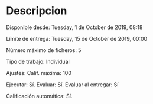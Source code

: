 # Descripcion

Disponible desde: Tuesday, 1 de October de 2019, 08:18

Límite de entrega: Tuesday, 15 de October de 2019, 00:00

Número máximo de ficheros: 5

Tipo de trabajo: Individual

Ajustes: Calif. máxima: 100

Ejecutar: Sí. Evaluar: Sí. Evaluar al entregar: Sí

Calificación automática: Sí.
